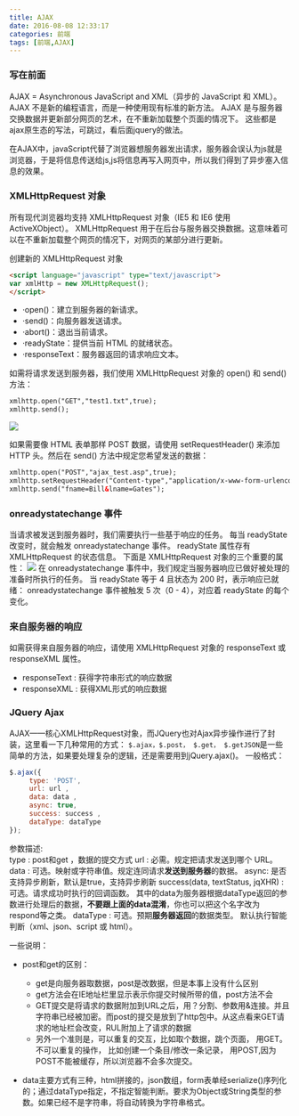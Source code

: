 ```yaml
---
title: AJAX
date: 2016-08-08 12:33:17
categories: 前端
tags: [前端,AJAX]
---
```


### 写在前面
AJAX = Asynchronous JavaScript and XML（异步的 JavaScript 和 XML）。
AJAX 不是新的编程语言，而是一种使用现有标准的新方法。
AJAX 是与服务器交换数据并更新部分网页的艺术，在不重新加载整个页面的情况下。
这些都是ajax原生态的写法，可跳过，看后面jquery的做法。

在AJAX中，javaScript代替了浏览器想服务器发出请求，服务器会误认为js就是浏览器，于是将信息传送给js,js将信息再写入网页中，所以我们得到了异步塞入信息的效果。

### XMLHttpRequest 对象
所有现代浏览器均支持 XMLHttpRequest 对象（IE5 和 IE6 使用 ActiveXObject）。
XMLHttpRequest 用于在后台与服务器交换数据。这意味着可以在不重新加载整个网页的情况下，对网页的某部分进行更新。

创建新的 XMLHttpRequest 对象
```html
<script language="javascript" type="text/javascript">
var xmlHttp = new XMLHttpRequest();
</script>
```
* ·open()：建立到服务器的新请求。 
* ·send()：向服务器发送请求。 
* ·abort()：退出当前请求。 
* ·readyState：提供当前 HTML 的就绪状态。 
* ·responseText：服务器返回的请求响应文本。


如需将请求发送到服务器，我们使用 XMLHttpRequest 对象的 open() 和 send() 方法：
```xml
xmlhttp.open("GET","test1.txt",true);
xmlhttp.send();
```

![](http://7xs1eq.com1.z0.glb.clouddn.com/xmlHttpRequest.png)

如果需要像 HTML 表单那样 POST 数据，请使用 setRequestHeader() 来添加 HTTP 头。然后在 send() 方法中规定您希望发送的数据：
```xml
xmlhttp.open("POST","ajax_test.asp",true);
xmlhttp.setRequestHeader("Content-type","application/x-www-form-urlencoded");
xmlhttp.send("fname=Bill&lname=Gates");
```
### onreadystatechange 事件
当请求被发送到服务器时，我们需要执行一些基于响应的任务。
每当 readyState 改变时，就会触发 onreadystatechange 事件。
readyState 属性存有 XMLHttpRequest 的状态信息。
下面是 XMLHttpRequest 对象的三个重要的属性：
![](http://7xs1eq.com1.z0.glb.clouddn.com/xmlhttpRequest%E5%B1%9E%E6%80%A7.png)
在 onreadystatechange 事件中，我们规定当服务器响应已做好被处理的准备时所执行的任务。
当 readyState 等于 4 且状态为 200 时，表示响应已就绪：
onreadystatechange 事件被触发 5 次（0 - 4），对应着 readyState 的每个变化。

### 来自服务器的响应
如需获得来自服务器的响应，请使用 XMLHttpRequest 对象的 responseText 或 responseXML 属性。
* responseText : 获得字符串形式的响应数据
* responseXML : 获得XML形式的响应数据


### JQuery Ajax
AJAX——核心XMLHttpRequest对象，而JQuery也对Ajax异步操作进行了封装，这里看一下几种常用的方式：
`$.ajax，$.post， $.get， $.getJSON`是一些简单的方法，如果要处理复杂的逻辑，还是需要用到jQuery.ajax()。
一般格式：
```js
$.ajax({
     type: 'POST',
     url: url ,
     data: data ,
     async: true,
     success: success ,
     dataType: dataType
});
```
参数描述:  
type : post和get ，数据的提交方式
url  : 必需。规定把请求发送到哪个 URL。 
data : 可选。映射或字符串值。规定连同请求**发送到服务器**的数据。 
async: 是否支持异步刷新，默认是true，支持异步刷新
success(data, textStatus, jqXHR) : 可选。请求成功时执行的回调函数。 其中的data为服务器根据dataType返回的参数进行处理后的数据，**不要跟上面的data混淆**，你也可以把这个名字改为respond等之类。
dataType : 可选。预期**服务器返回**的数据类型。
默认执行智能判断（xml、json、script 或 html）。

一些说明：

* post和get的区别：
    * get是向服务器取数据，post是改数据，但是本事上没有什么区别 
    * get方法会在IE地址栏里显示表示你提交时候所带的值，post方法不会
    * GET提交是将请求的数据附加到URL之后，用？分割、参数用&连接。并且字符串已经被加密。而post的提交是放到了http包中。从这点看来GET请求的地址栏会改变，RUL附加上了请求的数据
    * 另外一个准则是，可以重复的交互，比如取个数据，跳个页面， 用GET。不可以重复的操作， 比如创建一个条目/修改一条记录， 用POST,因为POST不能被缓存，所以浏览器不会多次提交。

* data主要方式有三种，html拼接的，json数组，form表单经serialize()序列化的；通过dataType指定，不指定智能判断。要求为Object或String类型的参数。如果已经不是字符串，将自动转换为字符串格式。











​	